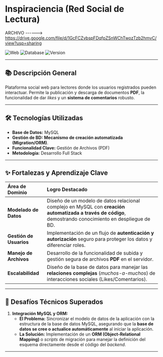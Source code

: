 # Inspiraciencia (Red Social de Lectura) 
ARCHIVO ------> https://drive.google.com/file/d/1GcFCZvbspFDqfpZSnWChTwozTzb2hmvC/view?usp=sharing

![Web](https://img.shields.io/badge/Web_Development-Full_Stack-blue?style=for-the-badge)
![Database](https://img.shields.io/badge/Base_de_Datos-MySQL-4479A1?style=for-the-badge&logo=mysql&logoColor=white)
![Version](https://img.shields.io/badge/Estado-Funcional-success?style=for-the-badge)

---

## 📚 Descripción General

Plataforma social web para lectores donde los usuarios registrados pueden interactuar. Permite la publicación y descarga de documentos **PDF**, la funcionalidad de dar *likes* y un **sistema de comentarios** robusto.

---

## 🛠️ Tecnologías Utilizadas

* **Base de Datos:** MySQL
* **Gestión de BD:** **Mecanismo de creación automatizada (Migration/ORM)**.
* **Funcionalidad Clave:** Gestión de Archivos (PDF)
* **Metodología:** Desarrollo Full Stack

---

## ✨ Fortalezas y Aprendizaje Clave

| Área de Dominio | Logro Destacado |
| :--- | :--- |
| **Modelado de Datos** | Diseño de un modelo de datos relacional complejo en MySQL con **creación automatizada a través de código**, demostrando conocimiento en despliegue de BD. |
| **Gestión de Usuarios** | Implementación de un flujo de **autenticación y autorización** seguro para proteger los datos y diferenciar roles. |
| **Manejo de Archivos** | Desarrollo de la funcionalidad de subida y gestión segura de archivos **PDF** en el servidor. |
| **Escalabilidad** | Diseño de la base de datos para manejar las **relaciones complejas** (*muchos-a-muchos*) de interacciones sociales (Likes/Comentarios). |

---

## 🚧 Desafíos Técnicos Superados

1.  **Integración MySQL y ORM:**
    * **El Problema:** Sincronizar el modelo de datos de la aplicación con la estructura de la base de datos MySQL, asegurando que la **base de datos se cree o actualice automáticamente** al iniciar la aplicación.
    * **La Solución:** Implementación de un **ORM (Object-Relational Mapping)** o *scripts* de migración para manejar la definición del esquema directamente desde el código del *backend*.



---

